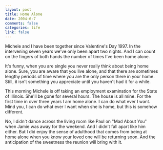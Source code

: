 ```yaml
--- 
layout: post
title: Home Alone
date: 2004-6-7
comments: false
categories: life
link: false
---
```

Michele and I have been together since Valentine's Day 1997. In the intervening  seven years we've only been apart two nights. And I can count on the fingers of both hands the number of times I've been home alone.

It's funny, when you are single you never really think about being home alone. Sure, you are aware that you live alone, and that there are sometimes lengthy periods of time where you are the only person there in your home. Still, it isn't something you appreciate until you haven't had it for a while.

This morning Michele is off taking an employment examination for the State of Illinois. She'll be gone for several hours. The house is all mine. For the first time in over three years I am home alone. I can do what ever I want. Mind you, I can do what ever I want when she is home, but this is somehow different.

No, I didn't dance across the living room like Paul on "Mad About You" when Jamie was away for the weekend. And I didn't fall apart like him either. But I did enjoy the sense of adulthood that comes from being at home alone when you know your loved one will be returning soon. And the anticipation of the sweetness the reunion will bring with it.
